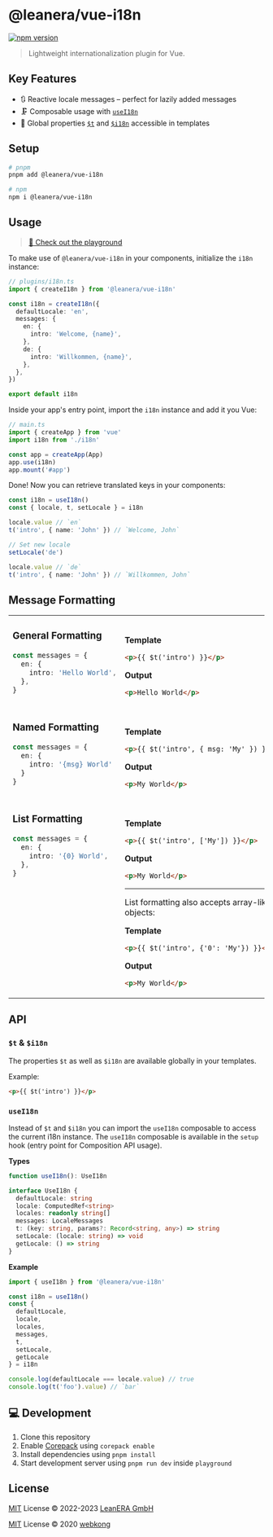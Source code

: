 # @leanera/vue-i18n

[![npm version](https://img.shields.io/npm/v/@leanera/vue-i18n?color=a1b858&label=)](https://www.npmjs.com/package/@leanera/vue-i18n)

> Lightweight internationalization plugin for Vue.

## Key Features

- 🔃 Reactive locale messages – perfect for lazily added messages
- 🗜 Composable usage with [`useI18n`](#usei18n)
- 📯 Global properties [`$t`](#t--i18n) and [`$i18n`](#t--i18n) accessible in templates

## Setup

```bash
# pnpm
pnpm add @leanera/vue-i18n

# npm
npm i @leanera/vue-i18n
```

## Usage

> [📖 Check out the playground](./playground/)

To make use of `@leanera/vue-i18n` in your components, initialize the `i18n` instance:

```ts
// plugins/i18n.ts
import { createI18n } from '@leanera/vue-i18n'

const i18n = createI18n({
  defaultLocale: 'en',
  messages: {
    en: {
      intro: 'Welcome, {name}',
    },
    de: {
      intro: 'Willkommen, {name}',
    },
  },
})

export default i18n
```

Inside your app's entry point, import the `i18n` instance and add it you Vue:

```ts
// main.ts
import { createApp } from 'vue'
import i18n from './i18n'

const app = createApp(App)
app.use(i18n)
app.mount('#app')
```

Done! Now you can retrieve translated keys in your components:

```ts
const i18n = useI18n()
const { locale, t, setLocale } = i18n

locale.value // `en`
t('intro', { name: 'John' }) // `Welcome, John`

// Set new locale
setLocale('de')

locale.value // `de`
t('intro', { name: 'John' }) // `Willkommen, John`
```

## Message Formatting

<table><tr><td width="500px" valign="top">

### General Formatting

```ts
const messages = {
  en: {
    intro: 'Hello World',
  },
}
```

</td><td width="500px"><br>

**Template**

```html
<p>{{ $t('intro') }}</p>
```

**Output**

```html
<p>Hello World</p>
```

</td></tr><tr><td width="500px" valign="top">

### Named Formatting

```ts
const messages = {
  en: {
    intro: '{msg} World'
  }
}
```

</td><td width="500px"><br>

**Template**

```html
<p>{{ $t('intro', { msg: 'My' }) }}</p>
```

**Output**

```html
<p>My World</p>
```

</td></tr><tr><td width="500px" valign="top">

### List Formatting

```ts
const messages = {
  en: {
    intro: '{0} World',
  },
}
```

</td><td width="500px"><br>

**Template**

```html
<p>{{ $t('intro', ['My']) }}</p>
```

**Output**

```html
<p>My World</p>
```

---

List formatting also accepts array-like objects:

**Template**

```html
<p>{{ $t('intro', {'0': 'My'}) }}</p>
```

**Output**

```html
<p>My World</p>
```

</td></tr></table>

## API

### `$t` & `$i18n`

The properties `$t` as well as `$i18n` are available globally in your templates.

Example:

```html
<p>{{ $t('intro') }}</p>
```

### `useI18n`

Instead of `$t` and `$i18n` you can import the `useI18n` composable to access the current i18n instance. The `useI18n` composable is available in the `setup` hook (entry point for Composition API usage).

**Types**

```ts
function useI18n(): UseI18n

interface UseI18n {
  defaultLocale: string
  locale: ComputedRef<string>
  locales: readonly string[]
  messages: LocaleMessages
  t: (key: string, params?: Record<string, any>) => string
  setLocale: (locale: string) => void
  getLocale: () => string
}
```

**Example**

```ts
import { useI18n } from '@leanera/vue-i18n'

const i18n = useI18n()
const {
  defaultLocale,
  locale,
  locales,
  messages,
  t,
  setLocale,
  getLocale
} = i18n

console.log(defaultLocale === locale.value) // true
console.log(t('foo').value) // `bar`
```

## 💻 Development

1. Clone this repository
2. Enable [Corepack](https://github.com/nodejs/corepack) using `corepack enable`
3. Install dependencies using `pnpm install`
4. Start development server using `pnpm run dev` inside `playground`

## License

[MIT](./LICENSE) License © 2022-2023 [LeanERA GmbH](https://github.com/leanera)

[MIT](./LICENSE) License © 2020 [webkong](https://github.com/webkong)
